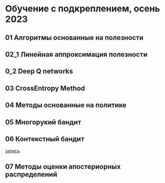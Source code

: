 # Обучение с подкреплением, осень 2023

## 01 Алгоритмы основанные на полезности
## 02_1 Линейная аппроксимация полезности
## 0_2 Deep Q networks
## 03 CrossEntropy Method
## 04 Методы основанные на политике
## 05 Многорукий бандит

## 06 Контекстный бандит
[запись](https://youtu.be/FKyuenuWTyY)
## 07 Методы оценки апостериорных распределений


